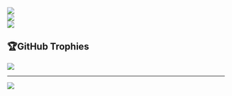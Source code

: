 ###
![](https://github-readme-stats.vercel.app/api?username=HanLuan09&theme=radical&hide_border=false&include_all_commits=false&count_private=false)<br/>
![](https://github-readme-streak-stats.herokuapp.com/?user=HanLuan09&theme=radical&hide_border=false)<br/>
![](https://github-readme-stats.vercel.app/api/top-langs/?username=HanLuan09&theme=radical&hide_border=false&include_all_commits=false&count_private=false&layout=compact)

## 🏆GitHub Trophies
![](https://github-trophies.vercel.app/?username=HanLuan09&theme=radical&no-frame=false&no-bg=false&margin-w=4)

---
[![](https://visitcount.itsvg.in/api?id=HanLuan09&icon=0&color=0)](https://visitcount.itsvg.in)
